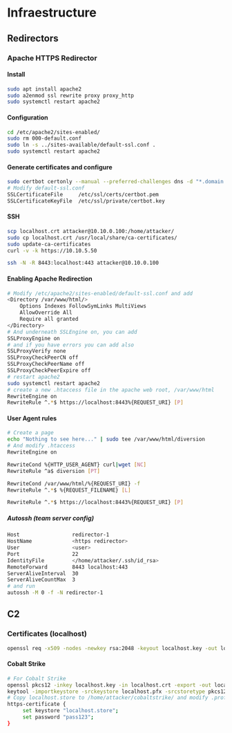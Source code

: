 # Infraestructure 

## Redirectors

### Apache HTTPS Redirector

#### Install

```bash
sudo apt install apache2
sudo a2enmod ssl rewrite proxy proxy_http
sudo systemctl restart apache2
```

#### Configuration

```bash
cd /etc/apache2/sites-enabled/
sudo rm 000-default.conf
sudo ln -s ../sites-available/default-ssl.conf .
sudo systemctl restart apache2
```

#### Generate certificates and configure

```bash
sudo certbot certonly --manual --preferred-challenges dns -d "*.domain.com" -d "domain.com"
# Modify default-ssl.conf
SSLCertificateFile     /etc/ssl/certs/certbot.pem
SSLCertificateKeyFile  /etc/ssl/private/certbot.key
```

#### SSH

```bash
scp localhost.crt attacker@10.10.0.100:/home/attacker/
sudo cp localhost.crt /usr/local/share/ca-certificates/
sudo update-ca-certificates
curl -v -k https://10.10.5.50
```

```bash
ssh -N -R 8443:localhost:443 attacker@10.10.0.100
```

#### Enabling Apache Redirection

```bash
# Modify /etc/apache2/sites-enabled/default-ssl.conf and add
<Directory /var/www/html/>
    Options Indexes FollowSymLinks MultiViews
    AllowOverride All
    Require all granted
</Directory>
# And underneath SSLEngine on, you can add
SSLProxyEngine on
# and if you have errors you can add also
SSLProxyVerify none
SSLProxyCheckPeerCN off
SSLProxyCheckPeerName off
SSLProxyCheckPeerExpire off
# restart apache2
sudo systemctl restart apache2
# create a new .htaccess file in the apache web root, /var/www/html
RewriteEngine on
RewriteRule ^.*$ https://localhost:8443%{REQUEST_URI} [P]
```

#### User Agent rules

```bash
# Create a page
echo "Nothing to see here..." | sudo tee /var/www/html/diversion
# And modify .htaccess
RewriteEngine on

RewriteCond %{HTTP_USER_AGENT} curl|wget [NC]
RewriteRule ^a$ diversion [PT]

RewriteCond /var/www/html/%{REQUEST_URI} -f
RewriteRule ^.*$ %{REQUEST_FILENAME} [L]

RewriteRule ^.*$ https://localhost:8443%{REQUEST_URI} [P]
```

##### Autossh (team server config)


```bash
Host                 redirector-1
HostName             <https redirector>
User                 <user>
Port                 22
IdentityFile         </home/attacker/.ssh/id_rsa>
RemoteForward        8443 localhost:443
ServerAliveInterval  30
ServerAliveCountMax  3
# and run
autossh -M 0 -f -N redirector-1
```

## C2

### Certificates (localhost)

```bash
openssl req -x509 -nodes -newkey rsa:2048 -keyout localhost.key -out localhost.crt -sha256 -days 365 -subj '/CN=localhost'
```

#### Cobalt Strike

```bash
# For Cobalt Strike
openssl pkcs12 -inkey localhost.key -in localhost.crt -export -out localhost.pfx # Enter password
keytool -importkeystore -srckeystore localhost.pfx -srcstoretype pkcs12 -destkeystore localhost.store
# Copy localhost.store to /home/attacker/cobaltstrike/ and modify .profile
https-certificate {
     set keystore "localhost.store";
     set password "pass123";
}
```
